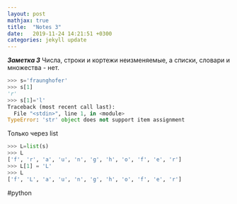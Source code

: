 ```yaml
---
layout: post
mathjax: true
title:  "Notes 3"
date:   2019-11-24 14:21:51 +0300
categories: jekyll update
---
```


***Заметка 3***
Числа, строки и кортежи неизменяемые, а списки, словари и множества - нет.

```python
>>> s='fraunghofer'
>>> s[1]
'r'
>>> s[1]='l'
Traceback (most recent call last):
  File "<stdin>", line 1, in <module>
TypeError: 'str' object does not support item assignment
```
Только через list

```python
>>> L=list(s)
>>> L
['f', 'r', 'a', 'u', 'n', 'g', 'h', 'o', 'f', 'e', 'r']
>>> L[1] = 'L'
>>> L
['f', 'L', 'a', 'u', 'n', 'g', 'h', 'o', 'f', 'e', 'r']
```
#python 
    